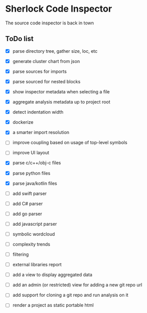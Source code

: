 # Sherlock Code Inspector

The source code inspector is back in town

## ToDo list

* [x] parse directory tree, gather size, loc, etc
* [x] generate cluster chart from json
* [x] parse sources for imports
* [x] parse sourced for nested blocks
* [x] show inspector metadata when selecting a file
* [x] aggregate analysis metadata up to project root
* [x] detect indentation width
* [x] dockerize
* [x] a smarter import resolution
* [ ] improve coupling based on usage of top-level symbols
* [ ] improve UI layout

* [x] parse c/c++/obj-c files
* [x] parse python files
* [x] parse java/kotlin files
* [ ] add swift parser
* [ ] add C# parser
* [ ] add go parser
* [ ] add javascript parser

* [ ] symbolic wordcloud
* [ ] complexity trends
* [ ] filtering
* [ ] external libraries report

* [ ] add a view to display aggregated data
* [ ] add an admin (or restricted) view for adding a new git repo url

* [ ] add support for cloning a git repo and run analysis on it
* [ ] render a project as static portable html
